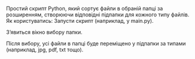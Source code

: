 Простий скрипт Python, який сортує файли в обраній папці за розширенням, створюючи відповідні підпапки для кожного типу файлів.
Як користуватись:
Запусти скрипт (наприклад, у main.py).

З’явиться вікно вибору папки.

Після вибору, усі файли в папці буде переміщено у підпапки за типами (наприклад, jpg, pdf, txt тощо).
